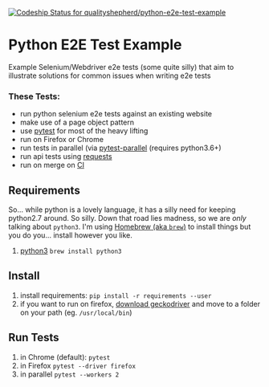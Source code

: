 [ ![Codeship Status for qualityshepherd/python-e2e-test-example](https://app.codeship.com/projects/46773060-bb86-0136-d63d-1e1992c1cf6f/status?branch=master)](https://app.codeship.com/projects/312669)

# Python E2E Test Example
Example Selenium/Webdriver e2e tests (some quite silly) that aim to illustrate solutions for common issues when writing e2e tests

### These Tests:
* run python selenium e2e tests against an existing website
* make use of a page object pattern
* use [pytest](http://pytest.org/) for most of the heavy lifting
* run on Firefox or Chrome
* run tests in parallel (via [pytest-parallel](https://pypi.org/project/pytest-parallel/) (requires python3.6+)
* run api tests using [requests](http://docs.python-requests.org/en/master/)
* run on merge on [CI](https://app.codeship.com/projects/312669)

## Requirements
So... while python is a lovely language, it has a silly need for keeping python2.7 around. So silly. Down that road lies madness, so we are _only_ talking about `python3`. I'm using [Homebrew (aka `brew`)](https://brew.sh/) to install things but you do you... install however you like.
1. [python3](https://www.python.org/downloads/) `brew install python3`

## Install
1. install requirements: `pip install -r requirements --user`
1. if you want to run on firefox, [download geckodriver](https://github.com/mozilla/geckodriver/releases) and move to a folder on your path (eg. `/usr/local/bin`)

## Run Tests
1. in Chrome (default): `pytest`
1. in Firefox `pytest --driver firefox`
1. in parallel `pytest --workers 2`
